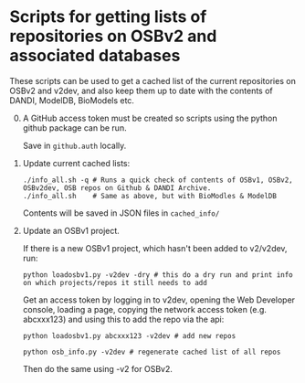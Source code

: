 # Scripts for getting lists of repositories on OSBv2 and associated databases

These scripts can be used to get a cached list of the current repositories on OSBv2 and v2dev, and also keep them up to date with the contents of DANDI, ModelDB, BioModels etc.

0) A GitHub access token must be created so scripts using the python github package can be run.

    Save in `github.auth` locally.
 
1) Update current cached lists:

    ```
    ./info_all.sh -q # Runs a quick check of contents of OSBv1, OSBv2, OSBv2dev, OSB repos on Github & DANDI Archive.
    ./info_all.sh    # Same as above, but with BioModles & ModelDB
    ```

    Contents will be saved in JSON files in `cached_info/`

2) Update an OSBv1 project.

    If there is a new OSBv1 project, which hasn't been added to v2/v2dev, run: 

    ```
    python loadosbv1.py -v2dev -dry # this do a dry run and print info on which projects/repos it still needs to add
    ```

    Get an access token by logging in to v2dev, opening the Web Developer console, loading a page, copying the network access token (e.g. abcxxx123) and using this to add the repo via the api:

    ```
    python loadosbv1.py abcxxx123 -v2dev # add new repos

    python osb_info.py -v2dev # regenerate cached list of all repos
    ```

    Then do the same using -v2 for OSBv2. 